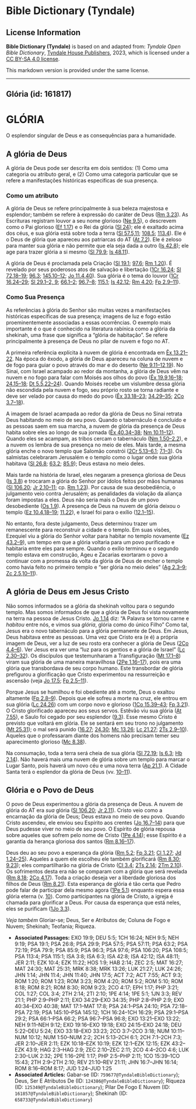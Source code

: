 # Bible Dictionary (Tyndale)

## License Information

**Bible Dictionary (Tyndale)** is based on and adapted from: _Tyndale Open Bible Dictionary_, [Tyndale House Publishers](https://tyndaleopenresources.com/), 2023, which is licensed under a [CC BY-SA 4.0 license](https://creativecommons.org/licenses/by-sa/4.0/legalcode.en).

This markdown version is provided under the same license.



--------------------------------

## Glória (id: 161817)

GLÓRIA
======

O esplendor singular de Deus e as consequências para a humanidade.

A glória de Deus
----------------

A glória de Deus pode ser descrita em dois sentidos: (1\) Como uma categoria ou atributo geral, e (2\) Como uma categoria particular que se refere a manifestações históricas específicas de sua presença.

### Como um atributo

A glória de Deus se refere principalmente à sua beleza majestosa e esplendor; também se refere à expressão do caráter de Deus ([Rm 3\.23](https://ref.ly/Rom3:23)). As Escrituras registram louvor a seu nome glorioso ([Ne 9\.5](https://ref.ly/Neh9:5)), o descrevem como o Pai glorioso ([Ef 1\.17](https://ref.ly/Eph1:17)) e o Rei da glória ([Sl 24](https://ref.ly/Ps24:1-Ps24:10)); ele é exaltado acima dos céus, e sua glória está sobre toda a terra ([Sl 57\.5,11](https://ref.ly/Ps57:5); [108\.5](https://ref.ly/Ps108:5); [113\.4](https://ref.ly/Ps113:4)). Ele é o Deus de glória que apareceu aos patriarcas do AT ([At 7\.2](https://ref.ly/Acts7:2)). Ele é zeloso para manter sua glória e não permite que ela seja dada a outro ([Is 42\.8](https://ref.ly/Isa42:8)); ele age para trazer glória a si mesmo ([Sl 79\.9](https://ref.ly/Ps79:9); [Is 48\.11](https://ref.ly/Isa48:11)).

A glória de Deus é proclamada pela Criação ([Sl 19\.1](https://ref.ly/Ps19:1); [97\.6](https://ref.ly/Ps97:6); [Rm 1\.20](https://ref.ly/Rom1:20)). É revelado por seus poderosos atos de salvação e libertação ([1Cr 16\.24](https://ref.ly/1Chr16:24); [Sl 72\.18–19](https://ref.ly/Ps72:18-Ps72:19); [96\.3](https://ref.ly/Ps96:3); [145\.10–12](https://ref.ly/Ps145:10-Ps145:12); [Jo 11\.4,40](https://ref.ly/John11:4)). Sua glória é o tema do louvor ([1Cr 16\.24–29](https://ref.ly/1Chr16:24-1Chr16:29); [Sl 29\.1–2, 9](https://ref.ly/Ps29:1-Ps29:2); [66\.1–2](https://ref.ly/Ps66:1-Ps66:2); [96\.7–8](https://ref.ly/Ps96:7-Ps96:8); [115\.1](https://ref.ly/Ps115:1); [Is 42\.12](https://ref.ly/Isa42:12); [Rm 4\.20](https://ref.ly/Rom4:20); [Fp 2\.9–11](https://ref.ly/Phil2:9-Phil2:11)).

### Como Sua Presença

As referências à glória do Senhor são muitas vezes a manifestações históricas específicas de sua presença; imagens de luz e fogo estão proeminentemente associadas a essas ocorrências. O exemplo mais importante é o que é conhecido na literatura rabínica como a glória da shekinah, uma frase que significa a “glória de habitação”. Se refere principalmente à presença de Deus no pilar de nuvem e fogo no AT.

A primeira referência explícita à nuvem de glória é encontrada em [Êx 13\.21–22](https://ref.ly/Exod13:21-Exod13:22). Na época do êxodo, a glória de Deus apareceu na coluna de nuvem e de fogo para guiar o povo através do mar e do deserto ([Ne 9\.11–12,19](https://ref.ly/Neh9:11-Neh9:12)). No Sinai, com Israel acampado ao redor da montanha, a glória de Deus vêm na nuvem e no fogo para falar com Moisés aos olhos do povo ([Êx 19\.9,16–18](https://ref.ly/Exod19:9); [24\.15–18](https://ref.ly/Exod24:15-Exod24:18); [Dt 5\.5,22–24](https://ref.ly/Deut5:5)). Quando Moisés recebe um vislumbre dessa glória não escondida pela nuvem e fogo, seu próprio rosto se torna radiante e deve ser velado por causa do medo do povo ([Êx 33\.18–23](https://ref.ly/Exod33:18-Exod33:23); [34\.29–35](https://ref.ly/Exod34:29-Exod34:35); [2Co 3\.7–18](https://ref.ly/2Cor3:7-2Cor3:18)).

A imagem de Israel acampada ao redor da glória de Deus no Sinai retrata Deus habitando no meio de seu povo. Quando o tabernáculo é concluído e as pessoas saem em sua marcha, a nuvem de glória da presença de Deus habita sobre eles ao longo de sua jornada ([Êx 40\.34–38](https://ref.ly/Exod40:34-Exod40:38); [Nm 10\.11–12](https://ref.ly/Num10:11-Num10:12)). Quando eles se acampam, as tribos cercam o tabernáculo ([Nm 1\.50–2\.2](https://ref.ly/Num1:50-Num2:2)), e a nuvem os lembra de sua presença no meio de eles. Mais tarde, a mesma glória enche o novo templo que Salomão constrói ([2Cr 5\.13–6\.1](https://ref.ly/2Chr5:13-2Chr6:1); [7\.1–3](https://ref.ly/2Chr7:1-2Chr7:3)). Os salmistas celebraram Jerusalém e o templo como o lugar onde sua glória habitava ([Sl 26\.8](https://ref.ly/Ps26:8); [63\.2](https://ref.ly/Ps63:2); [85\.9](https://ref.ly/Ps85:9)); Deus estava no meio deles.

Mais tarde na história de Israel, eles negaram a presença gloriosa de Deus ([Is 3\.8](https://ref.ly/Isa3:8)) e trocaram a glória do Senhor por ídolos feitos por mãos humanas ([Sl 106\.20](https://ref.ly/Ps106:20); [Jr 2\.10–11](https://ref.ly/Jer2:10-Jer2:11); cp. [Rm 1\.23](https://ref.ly/Rom1:23)). Por causa de sua desobediência, o julgamento veio contra Jerusalém; as penalidades da violação da aliança foram impostas a eles. Deus não seria mais o Deus de um povo desobediente ([Os 1\.9](https://ref.ly/Hos1:9)). A presença de Deus na nuvem de glória deixou o templo ([Ez 10\.4,18–19](https://ref.ly/Ezek10:4); [11\.22](https://ref.ly/Ezek11:22)), e Israel foi para o exílio ([12\.1–15](https://ref.ly/Ezek12:1-Ezek12:15)).

No entanto, fora deste julgamento, Deus determinou trazer um remanescente para reconstruir a cidade e o templo. Em suas visões, Ezequiel viu a glória do Senhor voltar para habitar no templo novamente ([Ez 43\.2–9](https://ref.ly/Ezek43:2-Ezek43:9)), um tempo em que a glória voltaria para um povo purificado e habitaria entre eles para sempre. Quando o exílio terminou e o segundo templo estava em construção, Ageu e Zacarias exortaram o povo a continuar com a promessa da volta da glória de Deus de encher o templo como havia feito no primeiro templo e “ser glória no meio deles” ([Ag 2\.3–9](https://ref.ly/Hag2:3-Hag2:9); [Zc 2\.5,10–11](https://ref.ly/Zech2:5)).

A glória de Deus em Jesus Cristo
--------------------------------

Não somos informados se a glória da shekinah voltou para o segundo templo. Mas somos informados de que a glória de Deus foi vista novamente na terra na pessoa de Jesus Cristo. [Jo 1\.14](https://ref.ly/John1:14) diz: “A Palavra se tornou carne e *habitou* entre nós, e vimos sua *glória*, glória como do único Filho” Como tal, Jesus era o novo tabernáculo para a glória permanente de Deus. Em Jesus, Deus habitava entre as pessoas. Uma vez que Cristo era (e é) a própria imagem de Deus, ver a luz de seu rosto era conhecer a glória de Deus ([2Co 4\.4–6](https://ref.ly/2Cor4:4-2Cor4:6)). Ver Jesus era ver uma “luz para os gentios e a glória de Israel” ([Lc 2\.30–32](https://ref.ly/Luke2:30-Luke2:32)). Os discípulos que testemunharam a Transfiguração ([Mt 17\.1–8](https://ref.ly/Matt17:1-Matt17:8)) viram sua glória de uma maneira maravilhosa ([2Pe 1\.16–17](https://ref.ly/2Pet1:16-2Pet1:17)), pois era uma glória que transbordava de seu corpo humano. Este transbordar de glória prefigurou a glorificação que Cristo experimentou na ressurreição e ascensão (veja [Jo 17\.5](https://ref.ly/John17:5); [Fp 2\.5–11](https://ref.ly/Phil2:5-Phil2:11)).

Porque Jesus se humilhou e foi obediente até a morte, Deus o exaltou altamente ([Fp 2\.8–9](https://ref.ly/Phil2:8-Phil2:9)). Depois que ele sofreu a morte na cruz, ele entrou em sua glória ([Lc 24\.26](https://ref.ly/Luke24:26)) com um corpo novo e glorioso ([1Co 15\.39–43](https://ref.ly/1Cor15:39-1Cor15:43); [Fp 3\.21](https://ref.ly/Phil3:21)). O Cristo glorificado apareceu aos seus servos. Estêvão viu sua glória ([At 7\.55](https://ref.ly/Acts7:55)), e Saulo foi cegado por seu esplendor ([9\.3](https://ref.ly/Acts9:3)). Esse mesmo Cristo é previsto que voltará em glória. Ele se sentará em seu trono no julgamento ([Mt 25\.31](https://ref.ly/Matt25:31)); o mal será punido ([16\.27](https://ref.ly/Matt16:27); [24\.30](https://ref.ly/Matt24:30); [Mc 13\.26](https://ref.ly/Mark13:26); [Lc 21\.27](https://ref.ly/Luke21:27); [2Ts 2\.9–10](https://ref.ly/2Thess2:9-2Thess2:10)). Aqueles que o professaram diante dos homens não precisam temer seu aparecimento glorioso ([Mc 8\.38](https://ref.ly/Mark8:38)).

Na consumação, toda a terra será cheia de sua glória ([Sl 72\.19](https://ref.ly/Ps72:19); [Is 6\.3](https://ref.ly/Isa6:3); [Hb 2\.14](https://ref.ly/Hab2:14)). Não haverá mais uma nuvem de glória sobre um templo para marcar o Lugar Santo, pois haverá um novo céu e uma nova terra ([Ap 21\.1](https://ref.ly/Rev21:1)). A Cidade Santa terá o esplendor da glória de Deus (vv. [10–11](https://ref.ly/Rev21:10-Rev21:11)).

Glória e o Povo de Deus
-----------------------

O povo de Deus experimentou a glória da presença de Deus. A nuvem de glória do AT era *sua* glória ([Sl 106\.20](https://ref.ly/Ps106:20); [Jr 2\.11](https://ref.ly/Jer2:11)). Cristo veio como a encarnação da glória de Deus; Deus estava no meio de seu povo. Quando Cristo ascendeu, ele enviou seu Espírito aos crentes ([Jo 16\.7–14](https://ref.ly/John16:7-John16:14)) para que Deus pudesse viver no meio de seu povo. O Espírito de glória repousa sobre aqueles que sofrem pelo nome de Cristo ([1Pe 4\.14](https://ref.ly/1Pet4:14)); esse Espírito é a garantia da herança gloriosa dos santos ([Rm 8\.16–17](https://ref.ly/Rom8:16-Rom8:17)).

Deus deu ao seu povo a esperança da glória ([Rm 5\.2](https://ref.ly/Rom5:2); [Fp 3\.21](https://ref.ly/Phil3:21); [Cl 1\.27](https://ref.ly/Col1:27); [Jd 1\.24–25](https://ref.ly/Jude1:24-Jude1:25)). Aqueles a quem ele escolheu ele também glorificará ([Rm 8\.30](https://ref.ly/Rom8:30); [9\.23](https://ref.ly/Rom9:23)); eles compartilharão na glória de Cristo ([Cl 3\.4](https://ref.ly/Col3:4); [2Ts 2\.14](https://ref.ly/2Thess2:14); [2Tm 2\.10](https://ref.ly/2Tim2:10)). Os sofrimentos desta era não se comparam com a glória que será revelada ([Rm 8\.18](https://ref.ly/Rom8:18); [2Co 4\.17](https://ref.ly/2Cor4:17)). Toda a criação deseja ver a liberdade gloriosa dos filhos de Deus ([Rm 8\.21](https://ref.ly/Rom8:21)). Esta esperança de glória é tão certa que Pedro pode falar de participar dela mesmo agora ([1Pe 5\.1](https://ref.ly/1Pet5:1)) enquanto espera essa glória eterna (v. [10](https://ref.ly/Rom5:10)). Como participantes na glória de Cristo, a igreja é chamada para glorificar a Deus. Por causa da esperança que está neles, eles se purificam ([1Jo 3\.3](https://ref.ly/1John3:3)).

*Veja também* Gloriar\-se; Deus, Ser e Atributos de; Coluna de Fogo e Nuvem; Shekinah; Teofania; Riqueza.

* **Associated Passages:** EXO 19:9; DEU 5:5; 1CH 16:24; NEH 9:5; NEH 9:19; PSA 19:1; PSA 26:8; PSA 29:9; PSA 57:5; PSA 57:11; PSA 63:2; PSA 72:19; PSA 79:9; PSA 85:9; PSA 96:3; PSA 97:6; PSA 106:20; PSA 108:5; PSA 113:4; PSA 115:1; ISA 3:8; ISA 6:3; ISA 42:8; ISA 42:12; ISA 48:11; JER 2:11; EZK 10:4; EZK 11:22; HOS 1:9; HAB 2:14; ZEC 2:5; MAT 16:27; MAT 24:30; MAT 25:31; MRK 8:38; MRK 13:26; LUK 21:27; LUK 24:26; JHN 1:14; JHN 11:4; JHN 11:40; JHN 17:5; ACT 7:2; ACT 7:55; ACT 9:3; ROM 1:20; ROM 1:23; ROM 3:23; ROM 4:20; ROM 5:2; ROM 5:10; ROM 8:18; ROM 8:21; ROM 8:30; ROM 9:23; 2CO 4:17; EPH 1:17; PHP 3:21; COL 1:27; COL 3:4; 2TH 2:14; 2TI 2:10; 1PE 4:14; 1PE 5:1; 1JN 3:3; REV 21:1; PHP 2:9–PHP 2:11; EXO 34:29–EXO 34:35; PHP 2:8–PHP 2:9; EXO 40:34–EXO 40:38; MAT 17:1–MAT 17:8; PSA 24:1–PSA 24:10; PSA 72:18–PSA 72:19; PSA 145:10–PSA 145:12; 1CH 16:24–1CH 16:29; PSA 29:1–PSA 29:2; PSA 66:1–PSA 66:2; PSA 96:7–PSA 96:8; EXO 13:21–EXO 13:22; NEH 9:11–NEH 9:12; EXO 19:16–EXO 19:18; EXO 24:15–EXO 24:18; DEU 5:22–DEU 5:24; EXO 33:18–EXO 33:23; 2CO 3:7–2CO 3:18; NUM 10:11–NUM 10:12; NUM 1:50–NUM 2:2; 2CH 5:13–2CH 6:1; 2CH 7:1–2CH 7:3; JER 2:10–JER 2:11; EZK 10:18–EZK 10:19; EZK 12:1–EZK 12:15; EZK 43:2–EZK 43:9; HAG 2:3–HAG 2:9; ZEC 2:10–ZEC 2:11; 2CO 4:4–2CO 4:6; LUK 2:30–LUK 2:32; 2PE 1:16–2PE 1:17; PHP 2:5–PHP 2:11; 1CO 15:39–1CO 15:43; 2TH 2:9–2TH 2:10; REV 21:10–REV 21:11; JHN 16:7–JHN 16:14; ROM 8:16–ROM 8:17; JUD 1:24–JUD 1:25
* **Associated Articles:** Gabar-se (ID: `759677@TyndaleBibleDictionary`); Deus, Ser E Atributos De (ID: `124386@TyndaleBibleDictionary`); Riqueza (ID: `125349@TyndaleBibleDictionary`); Pilar De Fogo E Nuvem (ID: `161857@TyndaleBibleDictionary`); Shekinah (ID: `658733@TyndaleBibleDictionary`)

